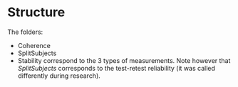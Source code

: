 # Structure

The folders:
* Coherence
* SplitSubjects
* Stability
correspond to the 3 types of measurements. 
Note however that _SplitSubjects_ corresponds to the test-retest reliability (it was called
differently during research).

